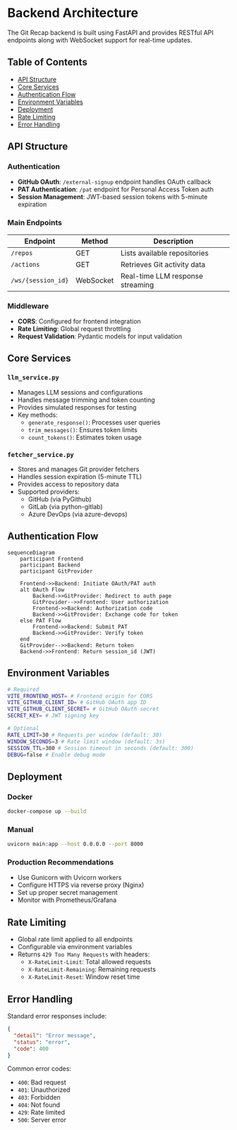 
# Backend Architecture

The Git Recap backend is built using FastAPI and provides RESTful API endpoints along with WebSocket support for real-time updates.

## Table of Contents
- [API Structure](#api-structure)
- [Core Services](#core-services)
- [Authentication Flow](#authentication-flow)
- [Environment Variables](#environment-variables)
- [Deployment](#deployment)
- [Rate Limiting](#rate-limiting)
- [Error Handling](#error-handling)

## API Structure

### Authentication
- **GitHub OAuth**: `/external-signup` endpoint handles OAuth callback
- **PAT Authentication**: `/pat` endpoint for Personal Access Token auth
- **Session Management**: JWT-based session tokens with 5-minute expiration

### Main Endpoints
| Endpoint | Method | Description |
|----------|--------|-------------|
| `/repos` | GET | Lists available repositories |
| `/actions` | GET | Retrieves Git activity data |
| `/ws/{session_id}` | WebSocket | Real-time LLM response streaming |

### Middleware
- **CORS**: Configured for frontend integration
- **Rate Limiting**: Global request throttling
- **Request Validation**: Pydantic models for input validation

## Core Services

### `llm_service.py`
- Manages LLM sessions and configurations
- Handles message trimming and token counting
- Provides simulated responses for testing
- Key methods:
  - `generate_response()`: Processes user queries
  - `trim_messages()`: Ensures token limits
  - `count_tokens()`: Estimates token usage

### `fetcher_service.py`
- Stores and manages Git provider fetchers
- Handles session expiration (5-minute TTL)
- Provides access to repository data
- Supported providers:
  - GitHub (via PyGithub)
  - GitLab (via python-gitlab)
  - Azure DevOps (via azure-devops)

## Authentication Flow

```mermaid
sequenceDiagram
    participant Frontend
    participant Backend
    participant GitProvider
    
    Frontend->>Backend: Initiate OAuth/PAT auth
    alt OAuth Flow
        Backend->>GitProvider: Redirect to auth page
        GitProvider-->>Frontend: User authorization
        Frontend->>Backend: Authorization code
        Backend->>GitProvider: Exchange code for token
    else PAT Flow
        Frontend->>Backend: Submit PAT
        Backend->>GitProvider: Verify token
    end
    GitProvider-->>Backend: Return token
    Backend->>Frontend: Return session_id (JWT)
```

## Environment Variables

```bash
# Required
VITE_FRONTEND_HOST= # Frontend origin for CORS
VITE_GITHUB_CLIENT_ID= # GitHub OAuth app ID
VITE_GITHUB_CLIENT_SECRET= # GitHub OAuth secret
SECRET_KEY= # JWT signing key

# Optional
RATE_LIMIT=30 # Requests per window (default: 30)
WINDOW_SECONDS=3 # Rate limit window (default: 3s)
SESSION_TTL=300 # Session timeout in seconds (default: 300)
DEBUG=false # Enable debug mode
```

## Deployment

### Docker
```bash
docker-compose up --build
```

### Manual
```bash
uvicorn main:app --host 0.0.0.0 --port 8000
```

### Production Recommendations
- Use Gunicorn with Uvicorn workers
- Configure HTTPS via reverse proxy (Nginx)
- Set up proper secret management
- Monitor with Prometheus/Grafana

## Rate Limiting
- Global rate limit applied to all endpoints
- Configurable via environment variables
- Returns `429 Too Many Requests` with headers:
  - `X-RateLimit-Limit`: Total allowed requests
  - `X-RateLimit-Remaining`: Remaining requests
  - `X-RateLimit-Reset`: Window reset time

## Error Handling
Standard error responses include:
```json
{
  "detail": "Error message",
  "status": "error",
  "code": 400
}
```

Common error codes:
- `400`: Bad request
- `401`: Unauthorized
- `403`: Forbidden
- `404`: Not found
- `429`: Rate limited
- `500`: Server error